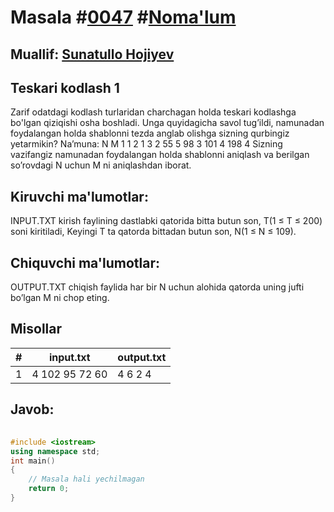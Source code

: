 
<h1>Masala #<a href="https://robocontest.uz/tasks/0047">0047</a> #<a href="https://robocontest.uz/tasks?category=1">Noma'lum</a></h1>
<h2> Muallif: <a href="https://robocontest.uz/profile/sunnat">Sunatullo Hojiyev</a></h2>
<h2>Teskari kodlash 1</h2>
<p>Zarif odatdagi kodlash turlaridan charchagan holda teskari kodlashga bo'lgan qiziqishi osha boshladi.
Unga quyidagicha savol tug’ildi, namunadan foydalangan holda shablonni tezda anglab olishga sizning qurbingiz yetarmikin?
Na’muna:
N
M
1
1
2
1
3
2
55
5
98
3
101
4
198
4
Sizning vazifangiz namunadan foydalangan holda shablonni aniqlash va berilgan so’rovdagi N uchun M ni aniqlashdan iborat.</p>
<h2>Kiruvchi ma'lumotlar:</h2>
<p>INPUT.TXT kirish faylining dastlabki qatorida bitta butun son, T(1 ≤ T ≤ 200) soni kiritiladi, Keyingi T ta qatorda bittadan butun son, N(1 ≤ N ≤ 109).</p>
<h2>Chiquvchi ma'lumotlar:</h2>
<p>OUTPUT.TXT chiqish faylida har bir N uchun alohida qatorda uning jufti bo’lgan M ni chop eting.</p>
<h2>Misollar</h2>
<table>
    <thead>
        <tr>
            <th>#</th>
            <th>input.txt</th>
            <th>output.txt</th>
        </tr>
    </thead>
    <tbody>
            <tr>
                <td>1</td>
                <td>4
102
95
72
60</td>
                <td>4
6
2
4</td>
            </tr>
    </tbody>
    </table>
    
<h2>Javob:</h2>

######
```cpp
#include <iostream>
using namespace std;
int main()
{
    // Masala hali yechilmagan
    return 0;
}
```
